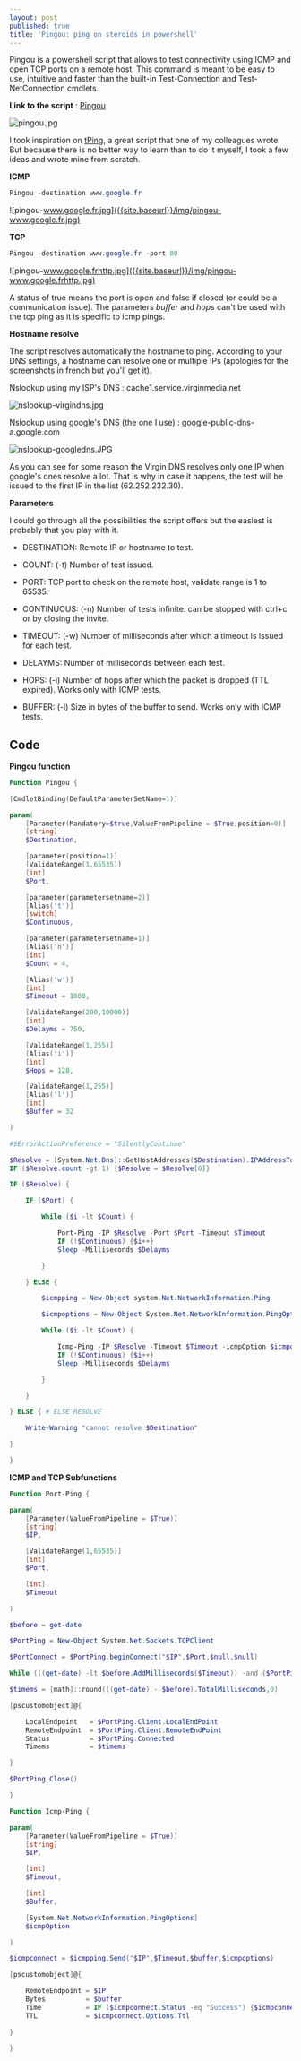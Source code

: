 ```yaml
---
layout: post
published: true
title: 'Pingou: ping on steroids in powershell'
---
```

Pingou is a powershell script that allows to test connectivity using ICMP and open TCP ports on a remote host. This command is meant to be easy to use, intuitive and faster than the built-in Test-Connection and Test-NetConnection cmdlets.

**Link to the script** : [Pingou](https://github.com/vxav/Scripting/blob/master/Pingou.ps1)

![pingou.jpg]({{site.baseurl}}/img/pingou.jpg)

I took inspiration on [tPing](http://www.nimbus117.co.uk/powershell/2015/07/06/tPing.html), a great script that one of my colleagues wrote. But because there is no better way to learn than to do it myself,  I took a few ideas and wrote mine from scratch.

**ICMP**

```Powershell
Pingou -destination www.google.fr
```

![pingou-www.google.fr.jpg]({{site.baseurl}}/img/pingou-www.google.fr.jpg)

**TCP**

```Powershell
Pingou -destination www.google.fr -port 80
```

![pingou-www.google.frhttp.jpg]({{site.baseurl}}/img/pingou-www.google.frhttp.jpg)

A status of true means the port is open and false if closed (or could be a communication issue).
The parameters _buffer_ and _hops_ can't be used with the tcp ping as it is specific to icmp pings.

**Hostname resolve**

The script resolves automatically the hostname to ping. According to your DNS settings, a hostname can resolve one or multiple IPs (apologies for the screenshots in french but you'll get it).

Nslookup using my ISP's DNS : cache1.service.virginmedia.net

![nslookup-virgindns.jpg]({{site.baseurl}}/img/nslookup-virgindns.jpg)

Nslookup using google's DNS (the one I use) : google-public-dns-a.google.com

![nslookup-googledns.JPG]({{site.baseurl}}/img/nslookup-googledns.JPG)

As you can see for some reason the Virgin DNS resolves only one IP when google's ones resolve a lot. That is why in case it happens, the test will be issued to the first IP in the list (62.252.232.30).

**Parameters**

I could go through all the possibilities the script offers but the easiest is probably that you play with it.

- DESTINATION: Remote IP or hostname to test.

- COUNT: (-t) Number of test issued.

- PORT: TCP port to check on the remote host, validate range is 1 to 65535.

- CONTINUOUS: (-n) Number of tests infinite. can be stopped with ctrl+c or by closing the invite.

- TIMEOUT: (-w) Number of milliseconds after which a timeout is issued for each test.

- DELAYMS: Number of milliseconds between each test.

- HOPS: (-i) Number of hops after which the packet is dropped (TTL expired). Works only with ICMP tests.

- BUFFER: (-l) Size in bytes of the buffer to send. Works only with ICMP tests.

## Code

**Pingou function**

```Powershell
Function Pingou {

[CmdletBinding(DefaultParameterSetName=1)]  

param(
    [Parameter(Mandatory=$true,ValueFromPipeline = $True,position=0)]
    [string]
    $Destination,

    [parameter(position=1)]
    [ValidateRange(1,65535)]
    [int]
    $Port,

    [parameter(parametersetname=2)]
    [Alias('t')]
    [switch]
    $Continuous,

    [parameter(parametersetname=1)]
    [Alias('n')]
    [int]
    $Count = 4,

    [Alias('w')]
    [int]
    $Timeout = 1000,

    [ValidateRange(200,10000)]
    [int]
    $Delayms = 750,

    [ValidateRange(1,255)]
    [Alias('i')]
    [int]
    $Hops = 128,

    [ValidateRange(1,255)]
    [Alias('l')]
    [int]
    $Buffer = 32

)

#$ErrorActionPreference = "SilentlyContinue"

$Resolve = [System.Net.Dns]::GetHostAddresses($Destination).IPAddressToString
IF ($Resolve.count -gt 1) {$Resolve = $Resolve[0]}

IF ($Resolve) {

    IF ($Port) {

        While ($i -lt $Count) {

            Port-Ping -IP $Resolve -Port $Port -Timeout $Timeout
            IF (!$Continuous) {$i++}
            Sleep -Milliseconds $Delayms

        }

    } ELSE {

        $icmpping = New-Object system.Net.NetworkInformation.Ping

        $icmpoptions = New-Object System.Net.NetworkInformation.PingOptions($Hops,$false)

        While ($i -lt $Count) {

            Icmp-Ping -IP $Resolve -Timeout $Timeout -icmpOption $icmpoptions -Buffer $Buffer
            IF (!$Continuous) {$i++}
            Sleep -Milliseconds $Delayms

        }

    }

} ELSE { # ELSE RESOLVE

    Write-Warning "cannot resolve $Destination"

}

}
```

**ICMP and TCP Subfunctions**

```Powershell
Function Port-Ping {

param(
    [Parameter(ValueFromPipeline = $True)]
    [string]
    $IP,

    [ValidateRange(1,65535)]
    [int]
    $Port,

    [int]
    $Timeout

)

$before = get-date

$PortPing = New-Object System.Net.Sockets.TCPClient

$PortConnect = $PortPing.beginConnect("$IP",$Port,$null,$null)

While (((get-date) -lt $before.AddMilliseconds($Timeout)) -and ($PortPing.Connected -ne "true")) {}

$timems = [math]::round(((get-date) - $before).TotalMilliseconds,0)

[pscustomobject]@{

    LocalEndpoint   = $PortPing.Client.LocalEndPoint
    RemoteEndpoint  = $PortPing.Client.RemoteEndPoint
    Status          = $PortPing.Connected
    Timems          = $timems

}

$PortPing.Close()

} 

Function Icmp-Ping {

param(
    [Parameter(ValueFromPipeline = $True)]
    [string]
    $IP,

    [int]
    $Timeout,

    [int]
    $Buffer,

    [System.Net.NetworkInformation.PingOptions]
    $icmpOption

)

$icmpconnect = $icmpping.Send("$IP",$Timeout,$buffer,$icmpoptions)

[pscustomobject]@{

    RemoteEndpoint = $IP
    Bytes          = $buffer
    Time           = IF ($icmpconnect.Status -eq "Success") {$icmpconnect.RoundtripTime} ELSE {$icmpconnect.Status}
    TTL            = $icmpconnect.Options.Ttl

} 

}
```
